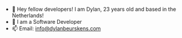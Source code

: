 - 👋 Hey fellow developers! I am Dylan, 23 years old and based in the Netherlands!
- 👀 I am a Software Developer
-  📫 Email: info@dylanbeurskens.com


